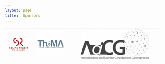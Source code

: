 ```yaml
---
layout: page
title:  Sponsors
---
```


|[<img src="/assets/image/sponsors/sr_logo.png" width="80%"/>](https://www.salineroyale.com/home/)|[<img src="/assets/image/sponsors/thema.jpg" width="80%"/>](https://thema.univ-fcomte.fr/)|[<img src="/assets/image/sponsors/adcg_logo.jpg" width="80%"/>]() |
|:----:|:----:|:----:|
